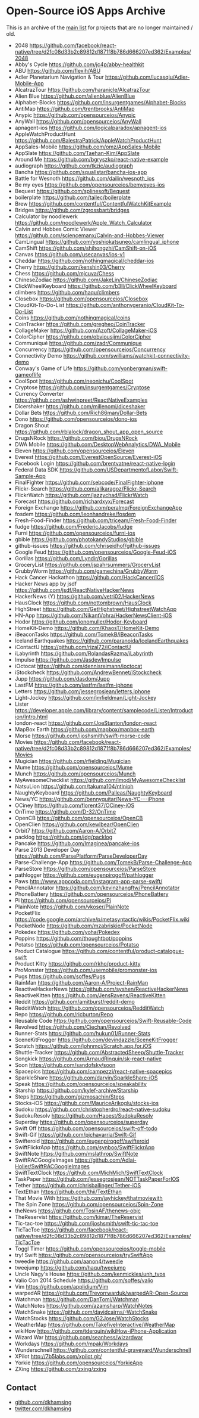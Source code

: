 # Open-Source iOS Apps Archive

This is an archive of the [main list](https://github.com/dkhamsing/open-source-ios-apps) for projects that are no longer maintained / old.

- 2048 https://github.com/facebook/react-native/tree/d2fc08d33b2c89812d1871f8b786d666207ed362/Examples/2048
- Abby's Cycle https://github.com/jc4p/abby-healthkit
- ABU https://github.com/flexih/ABU
- Adler Planetarium Navigation & Tour https://github.com/lucasqiu/Adler-Mobile-App
- AlcatrazTour https://github.com/haranicle/AlcatrazTour
- Alien Blue https://github.com/alienblue/AlienBlue
- Alphabet-Blocks https://github.com/insurgentgames/Alphabet-Blocks
- AntiMap https://github.com/trentbrooks/AntiMap
- Anypic https://github.com/opensourceios/Anypic
- AnyWall https://github.com/opensourceios/AnyWall
- apnagent-ios https://github.com/logicalparadox/apnagent-ios
- AppleWatchProductHunt https://github.com/BalestraPatrick/AppleWatchProductHunt
- AppSales-Mobile https://github.com/omz/AppSales-Mobile
- AppSlate https://github.com/Taehan-Kim/AppSlate
- Around Me https://github.com/bgryszko/react-native-example
- audiograph https://github.com/tkzic/audiograph
- Bancha https://github.com/squallstar/bancha-ios-app
- Battle for Wesnoth https://github.com/dailin/wesnoth_ios
- Be my eyes https://github.com/opensourceios/bemyeyes-ios
- Bequest https://github.com/splinesoft/Bequest
- boilerplate https://github.com/tailec/boilerplate
- Brew https://github.com/contentful/ContentfulWatchKitExample
- Bridges https://github.com/zgrossbart/bridges
- Calculator by noodlewerk https://github.com/noodlewerk/Apple_Watch_Calculator
- Calvin and Hobbes Comic Viewer https://github.com/sciencemanx/Calvin-and-Hobbes-Viewer
- CamLingual https://github.com/yoshiokatsuneo/camlingual_iphone
- CamShift https://github.com/shihongzhi/CamShift-on-iOS
- Canvas https://github.com/usecanvas/ios-v1
- Cheddar https://github.com/nothingmagical/cheddar-ios
- Cherry https://github.com/kenshin03/Cherry
- Chess https://github.com/mjcuva/Chess
- ChineseZodiac https://github.com/JakeLin/ChineseZodiac
- ClickWheelKeyboard https://github.com/b3ll/ClickWheelKeyboard
- climbers https://github.com/haqu/climbers
- Closebox https://github.com/opensourceios/Closebox
- CloudKit-To-Do-List https://github.com/anthonygeranio/CloudKit-To-Do-List
- Coins https://github.com/nothingmagical/coins
- CoinTracker https://github.com/gregheo/CoinTracker
- CollageMaker https://github.com/Azoft/CollageMaker-iOS
- ColorCipher https://github.com/obviousjim/ColorCipher
- Communiqué https://github.com/zadr/Communique
- Concurrency https://github.com/opensourceios/Concurrency
- Connectivity Demo https://github.com/swilliams/watchkit-connectivity-demo
- Conway's Game of Life https://github.com/yonbergman/swift-gameoflife
- CoolSpot https://github.com/neonichu/CoolSpot
- Cryptose https://github.com/insurgentgames/Cryptose
- Currency Converter https://github.com/ashwinpreet/ReactNativeExamples
- Dicershaker https://github.com/millenomi/diceshaker
- Dollar Bets https://github.com/Rich86man/Dollar-Bets
- Dono https://github.com/opensourceios/dono-ios
- Dragon Shout https://github.com/rblalock/dragon_shout_app_open_source
- DrugsNRock https://github.com/biou/DrugsNRock
- DWA Mobile https://github.com/DesktopWebAnalytics/DWA_Mobile
- Eleven https://github.com/opensourceios/Eleven
- Everest https://github.com/EverestOpenSource/Everest-iOS
- Facebook Login https://github.com/brentvatne/react-native-login
- Federal Data SDK https://github.com/USDepartmentofLabor/Swift-Sample-App
- FinalFighter https://github.com/sebcode/FinalFighter-iphone
- Flickr-Search https://github.com/alikaragoz/Flickr-Search
- FlickrWatch https://github.com/jazzychad/FlickrWatch
- Forecast https://github.com/richardxyx/Forecast
- Foreign Exchange https://github.com/peralmq/ForeignExchangeApp
- fosdem https://github.com/leonhandreke/fosdem
- Fresh-Food-Finder https://github.com/triceam/Fresh-Food-Finder
- fudge https://github.com/FredericJacobs/fudge
- Furni https://github.com/opensourceios/furni-ios
- gbible https://github.com/photokandyStudios/gbible
- github-issues https://github.com/chriseidhof/github-issues
- Google Feud https://github.com/opensourceios/Google-Feud-iOS
- Gorillas https://github.com/Lyndir/Gorillas
- GroceryList https://github.com/jspahrsummers/GroceryList
- GrubbyWorm https://github.com/gamechina/GrubbyWorm
- Hack Cancer Hackathon https://github.com/HackCancer/iOS
- Hacker News app by jsdf https://github.com/jsdf/ReactNativeHackerNews
- HackerNews (Y) https://github.com/vetri02/HackerNews
- HausClock https://github.com/nottombrown/HausClock
- HighStreet https://github.com/GetHighstreet/HighstreetWatchApp
- HN-App https://github.com/NikantVohra/HackerNewsClient-iOS
- Hodor https://github.com/jonomuller/Hodor-Keyboard
- HomeKit-Demo https://github.com/KhaosT/HomeKit-Demo
- iBeaconTasks https://github.com/TomekB/iBeaconTasks
- Iceland Earthquakes https://github.com/paranoida/IcelandEarthquakes
- iContactU https://github.com/rizal72/iContactU
- iLabyrinth https://github.com/RolandasRazma/iLabyrinth
- Impulse https://github.com/Jasdev/Impulse
- iOctocat https://github.com/dennisreimann/ioctocat
- iStockcheck https://github.com/AndrewBennet/iStockcheck
- Jupp https://github.com/dasdom/Jupp
- LastFM https://github.com/lastfm/lastfm-iphone
- Letters https://github.com/jessegrosjean/letters.iphone
- Light-Jockey https://github.com/jmfieldman/Light-Jockey
- Lister https://developer.apple.com/library/content/samplecode/Lister/Introduction/Intro.html
- london-react https://github.com/JoeStanton/london-react
- MapBox Earth https://github.com/mapbox/mapbox-earth
- Morse https://github.com/ijoshsmith/swift-morse-code
- Movies https://github.com/facebook/react-native/tree/d2fc08d33b2c89812d1871f8b786d666207ed362/Examples/Movies
- Mugician https://github.com/rfielding/Mugician
- Mume https://github.com/opensourceios/Mume
- Munch https://github.com/opensourceios/Munch
- MyAwesomeChecklist https://github.com/imod/MyAwesomeChecklist
- NatsuLion https://github.com/takuma104/ntlniph
- NaughtyKeyboard https://github.com/Palleas/NaughtyKeyboard
- News/YC https://github.com/bennyguitar/News-YC---iPhone
- OCiney https://github.com/florent37/OCiney-iOS
- OnTime https://github.com/D-32/OnTime
- OpenCB https://github.com/opensourceios/OpenCB
- OpenClien https://github.com/kewlbear/OpenClien
- Orbit7 https://github.com/Aaron-A/Orbit7
- packlog https://github.com/jdg/packlog
- Pancake https://github.com/Imaginea/pancake-ios
- Parse 2013 Developer Day https://github.com/ParsePlatform/ParseDeveloperDay
- Parse-Challenge-App https://github.com/TomekB/Parse-Challenge-App
- ParseStore https://github.com/opensourceios/ParseStore
- pathlogger https://github.com/eugenpirogoff/pathlogger
- Paws http://www.appcoda.com/instagram-app-parse-swift/
- PencilAnnotator https://github.com/kevinzhangftw/PencilAnnotator
- PhoneBattery https://github.com/opensourceios/PhoneBattery
- Pi https://github.com/opensourceios/Pi
- PlainNote https://github.com/vkoser/PlainNote
- PocketFlix https://code.google.com/archive/p/metasyntactic/wikis/PocketFlix.wiki
- PocketNode https://github.com/mzabriskie/PocketNode
- Pokedex https://github.com/yoha/Pokedex
- Poppins https://github.com/thoughtbot/poppins
- Potatso https://github.com/opensourceios/Potatso
- Product Catalogue https://github.com/contentful/product-catalogue-swift
- Product Kitty https://github.com/rkho/product-kitty
- ProMonster https://github.com/usemobile/promonster-ios
- Pugs https://github.com/soffes/Pugs
- RainMan https://github.com/Aaron-A/Project-RainMan
- ReactiveHackerNews https://github.com/syshen/ReactiveHackerNews
- ReactiveKitten https://github.com/JensRavens/ReactiveKitten
- Reddit https://github.com/amitburst/reddit-demo
- RedditWatch https://github.com/opensourceios/RedditWatch
- Repo https://github.com/ricburton/Repo
- Reusable Code https://github.com/opensourceios/Swift-Reusable-Code
- Revolved https://github.com/Ciechan/Revolved
- Runner-Stats https://github.com/hukun01/Runner-Stats
- SceneKitFrogger https://github.com/devindazzle/SceneKitFrogger
- Scratch https://github.com/johnmci/Scratch.app.for.iOS
- Shuttle-Tracker https://github.com/AbstractedSheep/Shuttle-Tracker
- Songkick https://github.com/ArnaudRinquin/sk-react-native
- Soon https://github.com/sandofsky/soon
- Spacepics https://github.com/campezzi/react-native-spacepics
- SparkleShare https://github.com/darvin/SparkleShare-iOS
- Speak https://github.com/opensourceios/speakability
- Starship https://github.com/kylef-archive/Starship
- Steps https://github.com/gizmosachin/Steps
- Stocks-iOS https://github.com/MauriceArikoglu/stocks-ios
- Sudoku https://github.com/christopherdro/react-native-sudoku
- SudokuResolv https://github.com/Haoest/SudokuResolv
- Superday https://github.com/opensourceios/superday
- Swift Off https://github.com/opensourceios/swift-off-todo
- Swift-Gif https://github.com/pjchavarria/Swift-Gif
- Swifteroid https://github.com/eugenpirogoff/swifteroid
- SwiftFlickrApp https://github.com/synboo/SwiftFlickrApp
- SwiftNote https://github.com/mslathrop/SwiftNote
- SwiftRACGoogleImages https://github.com/Adlai-Holler/SwiftRACGoogleImages
- SwiftTextClock https://github.com/MichMich/SwiftTextClock
- TaskPaper https://github.com/jessegrosjean/NOTTaskPaperForIOS
- Tether https://github.com/chrisballinger/Tether-iOS
- TextEthan https://github.com/thii/TextEthan
- That Movie With https://github.com/jayhickey/thatmoviewith
- The Spin Zone https://github.com/opensourceios/Spin-Zone
- theNews https://github.com/TosinAF/thenews-objc
- TheReservist https://github.com/kimar/TheReservist
- Tic-tac-toe https://github.com/ijoshsmith/swift-tic-tac-toe
- TicTacToe https://github.com/facebook/react-native/tree/d2fc08d33b2c89812d1871f8b786d666207ed362/Examples/TicTacToe
- Toggl Timer https://github.com/opensourceios/toggle-mobile
- try! Swift https://github.com/opensourceios/trySwiftApp
- tweedie https://github.com/aanon4/tweedie
- tweejump https://github.com/haqu/tweejump
- Uncle Nagy's House https://github.com/kenmickles/unh_tvos
- Valio Con 2014 Schedule https://github.com/soffes/valio
- Vim https://github.com/applidium/Vim
- warpedAR https://github.com/Trevorrwarduk/warpedAR-Open-Source
- Watchman https://github.com/DanToml/Watchman
- WatchNotes https://github.com/azamsharp/WatchNotes
- WatchSnake https://github.com/davidcairns/-WatchSnake
- WatchStocks https://github.com/G2Jose/WatchStocks
- WeatherMap https://github.com/TakefiveInteractive/WeatherMap
- wikiHow https://github.com/tderouin/wikiHow-iPhone-Application
- Wizard War https://github.com/seanhess/wizardwar
- Workdays https://github.com/mpak/Workdays
- Wunderschnell https://github.com/contentful-graveyard/Wunderschnell
- XPilot http://7b5labs.com/xpilot.git/
- Yorkie https://github.com/opensourceios/YorkieApp
- ZXing https://github.com/zxing/zxing

## Contact

- [github.com/dkhamsing](https://github.com/dkhamsing)
- [twitter.com/dkhamsing](https://twitter.com/dkhamsing)
